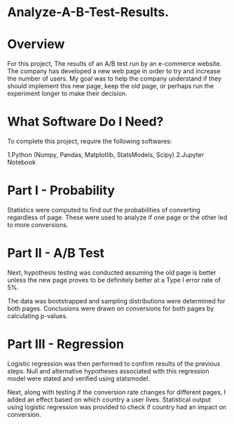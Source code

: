 # Analyze-A-B-Test-Results.

# Overview
For this project, The results of an A/B test run by an e-commerce website. The company has developed a new web page in order to try and increase the number of users. My goal was to help the company understand if they should implement this new page, keep the old page, or perhaps run the experiment longer to make their decision.

# What Software Do I Need?
To complete this project, require the following softwares:

1.Python (Numpy, Pandas, Matplotlib, StatsModels, Scipy)
2.Jupyter Notebook

# Part I - Probability
Statistics were computed to find out the probabilities of converting regardless of page. These were used to analyze if one page or the other led to more conversions.

# Part II - A/B Test
Next, hypothesis testing was conducted assuming the old page is better unless the new page proves to be definitely better at a Type I error rate of 5%.

The data was bootstrapped and sampling distributions were determined for both pages. Conclusions were drawn on conversions for both pages by calculating p-values.

# Part III - Regression
Logistic regression was then performed to confirm results of the previous steps. Null and alternative hypotheses associated with this regression model were stated and verified using statsmodel.

Next, along with testing if the conversion rate changes for different pages, I added an effect based on which country a user lives. Statistical output using logistic regression was provided to check if country had an impact on conversion.
